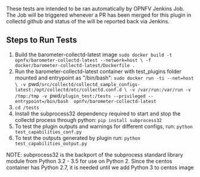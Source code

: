 These tests are intended to be ran automatically by OPNFV Jenkins Job. The Job
will be triggered whenever a PR has been merged for this plugin in collectd
github and status of the will be reported back via Jenkins.

## Steps to Run Tests
1. Build the barometer-collectd-latest image
    `sudo docker build -t opnfv/barometer-collectd-latest --network=host \
                       -f docker/barometer-collectd-latest/Dockerfile .`
2. Run the barometer-collectd-latest container with test_plugins folder mounted
   and entrypoint as "/bin/bash":
   `sudo docker run -ti --net=host \
        -v `pwd`/src/collectd/collectd_sample_configs-latest:/opt/collectd/etc/collectd.conf.d \
        -v /var/run:/var/run -v /tmp:/tmp -v `pwd`/plugin_test:/tests --privileged
        --entrypoint=/bin/bash  opnfv/barometer-collectd-latest`
3. `cd /tests`
4. Install the subprocess32 dependency required to start and stop the collectd
   process through python:
   `pip install subprocess32`
5. To test the plugin outputs and warnings for different configs, run:
   `python test_capabilities_conf.py`
6. To test the outputs generated by plugin run:
   `python test_capabilities_output.py`

NOTE: subprocess32 is the backport of the subprocess standard library module
      from Python 3.2 - 3.5 for use on Python 2. Since the centos container
      has Python 2.7, it is needed until we add Python 3 to centos image
